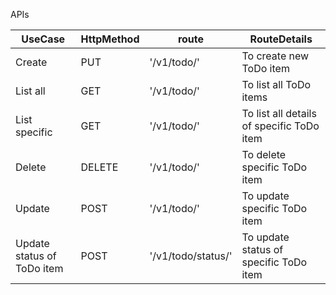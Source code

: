 APIs


UseCase | HttpMethod | route | RouteDetails | 
--- | --- | --- | --- | 
Create| PUT | '/v1/todo/' | To create new ToDo item|
List all| GET | '/v1/todo/' | To list all ToDo items| 
List specific| GET | '/v1/todo/<id>' | To list all details of specific ToDo item| 
Delete| DELETE | '/v1/todo/<id>' | To delete specific ToDo item| 
Update| POST | '/v1/todo/<id>' | To update specific ToDo item|
Update status of ToDo item| POST | '/v1/todo/status/<id>' | To update status of specific ToDo item|

